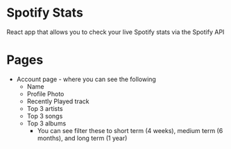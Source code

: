 # Spotify Stats
React app that allows you to check your live Spotify stats via the Spotify API

# Pages
* Account page - where you can see the following
    * Name
    * Profile Photo
    * Recently Played track
    * Top 3 artists
    * Top 3 songs
    * Top 3 albums
        * You can see filter these to short term (4 weeks), medium term (6 months), and long term (1 year)